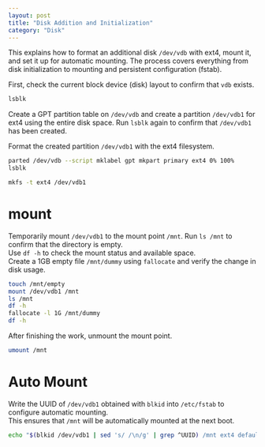 ```yaml
---
layout: post
title: "Disk Addition and Initialization"
category: "Disk"
---
```


This explains how to format an additional disk `/dev/vdb` with ext4, mount it, and set it up for automatic mounting. The process covers everything from disk initialization to mounting and persistent configuration (fstab).

First, check the current block device (disk) layout to confirm that `vdb` exists.

```sh
lsblk
```

Create a GPT partition table on `/dev/vdb` and create a partition `/dev/vdb1` for ext4 using the entire disk space. Run `lsblk` again to confirm that `/dev/vdb1` has been created.

Format the created partition `/dev/vdb1` with the ext4 filesystem.

```sh
parted /dev/vdb --script mklabel gpt mkpart primary ext4 0% 100%
lsblk

mkfs -t ext4 /dev/vdb1
```

# mount

Temporarily mount `/dev/vdb1` to the mount point `/mnt`. Run `ls /mnt` to confirm that the directory is empty.  
Use `df -h` to check the mount status and available space.  
Create a 1GB empty file `/mnt/dummy` using `fallocate` and verify the change in disk usage.


```sh
touch /mnt/empty
mount /dev/vdb1 /mnt
ls /mnt
df -h
fallocate -l 1G /mnt/dummy
df -h
```

After finishing the work, unmount the mount point.

```sh
umount /mnt
```

# Auto Mount

Write the UUID of `/dev/vdb1` obtained with `blkid` into `/etc/fstab` to configure automatic mounting.  
This ensures that `/mnt` will be automatically mounted at the next boot.

```sh
echo "$(blkid /dev/vdb1 | sed 's/ /\n/g' | grep ^UUID) /mnt ext4 defaults,nofail 0 1" >> /etc/fstab
```

